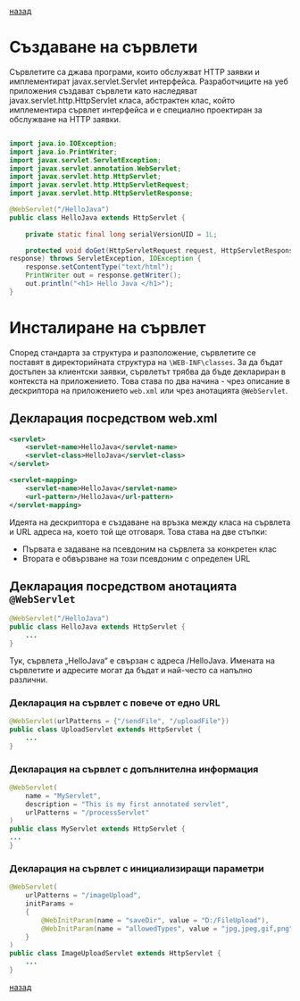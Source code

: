 
[назад](/../..)

# Създаване на сървлети

Сървлетите са джава програми, които обслужват HTTP заявки и имплементират javax.servlet.Servlet интерфейса. Разработчиците на уеб приложения създават сървлети като наследяват javax.servlet.http.HttpServlet класа, абстрактен клас, който имплементира сървлет интерфейса и е специално проектиран за обслужване на HTTP заявки.

```java

import java.io.IOException;
import java.io.PrintWriter;
import javax.servlet.ServletException;
import javax.servlet.annotation.WebServlet;
import javax.servlet.http.HttpServlet;
import javax.servlet.http.HttpServletRequest;
import javax.servlet.http.HttpServletResponse;

@WebServlet("/HelloJava")
public class HelloJava extends HttpServlet {
    
    private static final long serialVersionUID = 1L;

    protected void doGet(HttpServletRequest request, HttpServletResponse
response) throws ServletException, IOException {
    response.setContentType("text/html");
    PrintWriter out = response.getWriter();
    out.println("<h1> Hello Java </h1>");
}
```

# Инсталиране на сървлет

Според стандарта за структура и разположение, сървлетите се поставят в
директорийната структура на `\WEB-INF\classes`. За да бъдат достъпен за клиентски заявки, сървлетът трябва да бъде деклариран в контекста на приложението. Това става по два начина - чрез описание в дескриптора на приложението `web.xml` или чрез анотацията `@WebServlet`.

## Декларация посредством web.xml

```xml
<servlet>
    <servlet-name>HelloJava</servlet-name>
    <servlet-class>HelloJava</servlet-class>
</servlet>

<servlet-mapping>
    <servlet-name>HelloJava</servlet-name>
    <url-pattern>/HelloJava</url-pattern>
</servlet-mapping>
```

Идеята на дескриптора е създаване на връзка между класа на сървлета и URL адреса на, което той ще отговаря. Това става на две стъпки:
- Първата е задаване на псевдоним на сървлета за конкретен клас
- Втората е обвързване на този псевдоним с определен URL

## Декларация посредством анотацията `@WebServlet`

```java
@WebServlet("/HelloJava")
public class HelloJava extends HttpServlet {
    ...
}
```

Тук, сървлета „HelloJava“ е свързан с адреса /HelloJava. Имената на сървлетите и адресите могат да бъдат и най-често са напълно различни.

### Декларация на сървлет с повече от едно URL
```java
@WebServlet(urlPatterns = {"/sendFile", "/uploadFile"})
public class UploadServlet extends HttpServlet {
    ...
}
```
### Декларация на сървлет с допълнителна информация
```java
@WebServlet(
    name = "MyServlet",
    description = "This is my first annotated servlet",
    urlPatterns = "/processServlet"
)
public class MyServlet extends HttpServlet {
...
}
```

### Декларация на сървлет с инициализиращи параметри
```java
@WebServlet(
    urlPatterns = "/imageUpload",
    initParams =
    {
        @WebInitParam(name = "saveDir", value = "D:/FileUpload"),
        @WebInitParam(name = "allowedTypes", value = "jpg,jpeg,gif,png")
    }
)
public class ImageUploadServlet extends HttpServlet {
    ...
}
```

[назад](/../..)
